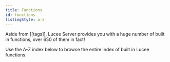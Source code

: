 ```yaml
---
title: Functions
id: functions
listingStyle: a-z
---
```


Aside from [[tags]], Lucee Server provides you with a huge number of built in functions, over 650 of them in fact! 

Use the A-Z index below to browse the entire index of built in Lucee functions.